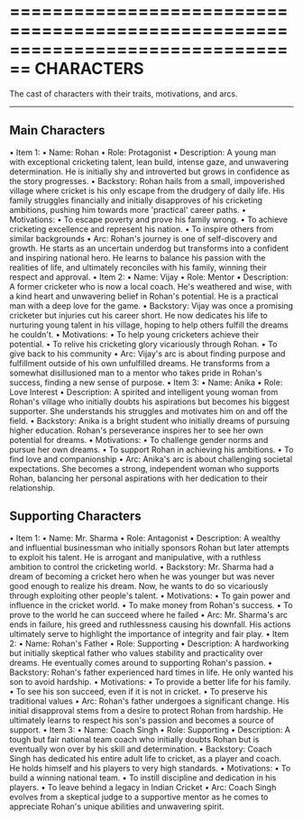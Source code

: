 ================================================================================
CHARACTERS
================================================================================

The cast of characters with their traits, motivations, and arcs.

--------------------------------------------------------------------------------

## Main Characters

• Item 1:
    • Name: Rohan
    • Role: Protagonist
    • Description: A young man with exceptional cricketing talent, lean build, intense gaze, and unwavering determination. He is initially shy and introverted but grows in confidence as the story progresses.
    • Backstory: Rohan hails from a small, impoverished village where cricket is his only escape from the drudgery of daily life.  His family struggles financially and initially disapproves of his cricketing ambitions, pushing him towards more 'practical' career paths.
    • Motivations: 
        • To escape poverty and prove his family wrong.
        • To achieve cricketing excellence and represent his nation.
        • To inspire others from similar backgrounds
    • Arc: Rohan's journey is one of self-discovery and growth. He starts as an uncertain underdog but transforms into a confident and inspiring national hero. He learns to balance his passion with the realities of life, and ultimately reconciles with his family, winning their respect and approval.
• Item 2:
    • Name: Vijay
    • Role: Mentor
    • Description: A former cricketer who is now a local coach. He's weathered and wise, with a kind heart and unwavering belief in Rohan's potential. He is a practical man with a deep love for the game.
    • Backstory: Vijay was once a promising cricketer but injuries cut his career short. He now dedicates his life to nurturing young talent in his village, hoping to help others fulfill the dreams he couldn't.
    • Motivations: 
        • To help young cricketers achieve their potential.
        • To relive his cricketing glory vicariously through Rohan.
        • To give back to his community
    • Arc: Vijay's arc is about finding purpose and fulfillment outside of his own unfulfilled dreams. He transforms from a somewhat disillusioned man to a mentor who takes pride in Rohan's success, finding a new sense of purpose.
• Item 3:
    • Name: Anika
    • Role: Love Interest
    • Description: A spirited and intelligent young woman from Rohan's village who initially doubts his aspirations but becomes his biggest supporter. She understands his struggles and motivates him on and off the field.
    • Backstory: Anika is a bright student who initially dreams of pursuing higher education. Rohan's perseverance inspires her to see her own potential for dreams.
    • Motivations: 
        • To challenge gender norms and pursue her own dreams.
        • To support Rohan in achieving his ambitions.
        • To find love and companionship
    • Arc: Anika's arc is about challenging societal expectations. She becomes a strong, independent woman who supports Rohan, balancing her personal aspirations with her dedication to their relationship.


## Supporting Characters

• Item 1:
    • Name: Mr. Sharma
    • Role: Antagonist
    • Description: A wealthy and influential businessman who initially sponsors Rohan but later attempts to exploit his talent. He is arrogant and manipulative, with a ruthless ambition to control the cricketing world.
    • Backstory: Mr. Sharma had a dream of becoming a cricket hero when he was younger but was never good enough to realize his dream. Now, he wants to do so vicariously through exploiting other people's talent.
    • Motivations: 
        • To gain power and influence in the cricket world.
        • To make money from Rohan's success.
        • To prove to the world he can succeed where he failed
    • Arc: Mr. Sharma's arc ends in failure, his greed and ruthlessness causing his downfall. His actions ultimately serve to highlight the importance of integrity and fair play.
• Item 2:
    • Name: Rohan's Father
    • Role: Supporting
    • Description: A hardworking but initially skeptical father who values stability and practicality over dreams. He eventually comes around to supporting Rohan's passion.
    • Backstory: Rohan's father experienced hard times in life. He only wanted his son to avoid hardship.
    • Motivations: 
        • To provide a better life for his family.
        • To see his son succeed, even if it is not in cricket.
        • To preserve his traditional values
    • Arc: Rohan's father undergoes a significant change. His initial disapproval stems from a desire to protect Rohan from hardship.  He ultimately learns to respect his son's passion and becomes a source of support.
• Item 3:
    • Name: Coach Singh
    • Role: Supporting
    • Description: A tough but fair national team coach who initially doubts Rohan but is eventually won over by his skill and determination.
    • Backstory: Coach Singh has dedicated his entire adult life to cricket, as a player and coach. He holds himself and his players to very high standards.
    • Motivations: 
        • To build a winning national team.
        • To instill discipline and dedication in his players.
        • To leave behind a legacy in Indian Cricket
    • Arc: Coach Singh evolves from a skeptical judge to a supportive mentor as he comes to appreciate Rohan's unique abilities and unwavering spirit.

